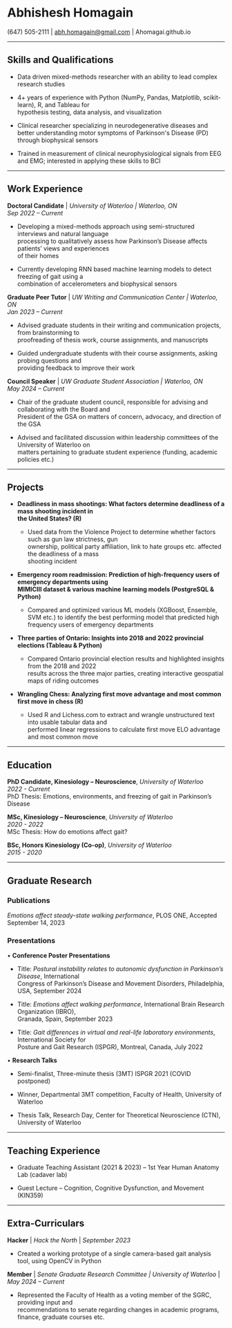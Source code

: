 # Abhishesh Homagain  
(647) 505-2111 | abh.homagain@gmail.com | Ahomagai.github.io  

---

## Skills and Qualifications

- Data driven mixed-methods researcher with an ability to lead complex research studies  

- 4+ years of experience with Python (NumPy, Pandas, Matplotlib, scikit-learn), R, and Tableau for  
hypothesis testing, data analysis, and visualization  

- Clinical researcher specializing in neurodegenerative diseases and better understanding motor symptoms of Parkinson's Disease (PD) through biophysical sensors

- Trained in measurement of clinical neurophysiological signals from EEG and EMG; interested in applying these skills to BCI

---

## Work Experience

**Doctoral Candidate** | *University of Waterloo | Waterloo, ON*  
*Sep 2022 – Current*  

  - Developing a mixed-methods approach using semi-structured interviews and natural language  
processing to qualitatively assess how Parkinson’s Disease affects patients’ views and experiences  
of their homes  

  - Currently developing RNN based machine learning models to detect freezing of gait using a  
combination of accelerometers and biophysical sensors  

**Graduate Peer Tutor** | *UW Writing and Communication Center | Waterloo, ON*  
*Jan 2023 – Current*  

  - Advised graduate students in their writing and communication projects, from brainstorming to  
proofreading of thesis work, course assignments, and manuscripts  

  - Guided undergraduate students with their course assignments, asking probing questions and  
providing feedback to improve their work  

**Council Speaker** | *UW Graduate Student Association | Waterloo, ON*  
*May 2024 – Current*  

  - Chair of the graduate student council, responsible for advising and collaborating with the Board and  
President of the GSA on matters of concern, advocacy, and direction of the GSA  

  - Advised and facilitated discussion within leadership committees of the University of Waterloo on  
matters pertaining to graduate student experience (funding, academic policies etc.)  

---

## Projects

- **Deadliness in mass shootings: What factors determine deadliness of a mass shooting incident in  
the United States? (R)**  

  - Used data from the Violence Project to determine whether factors such as gun law strictness, gun  
  ownership, political party affiliation, link to hate groups etc. affected the deadliness of a mass  
  shooting incident  

- **Emergency room readmission: Prediction of high-frequency users of emergency departments using  
MIMICIII dataset & various machine learning models (PostgreSQL & Python)**  

  - Compared and optimized various ML models (XGBoost, Ensemble, SVM etc.) to identify the best  performing model that predicted high frequency users of emergency departments  

- **Three parties of Ontario: Insights into 2018 and 2022 provincial elections (Tableau & Python)**  

  - Compared Ontario provincial election results and highlighted insights from the 2018 and 2022  
  results across the three major parties, creating interactive geospatial maps of riding outcomes  

- **Wrangling Chess: Analyzing first move advantage and most common first move in chess (R)**  

  - Used R and Lichess.com to extract and wrangle unstructured text into usable tabular data and  
  performed linear regressions to calculate first move ELO advantage and most common move  

---

## Education

**PhD Candidate, Kinesiology – Neuroscience**, *University of Waterloo*  
*2022 - Current*  
PhD Thesis: Emotions, environments, and freezing of gait in Parkinson’s Disease  

**MSc, Kinesiology – Neuroscience**, *University of Waterloo*  
*2020 - 2022*  
MSc Thesis: How do emotions affect gait?  

**BSc, Honors Kinesiology (Co-op)**, *University of Waterloo*  
*2015 - 2020*  

---

## Graduate Research

### Publications

*Emotions affect steady-state walking performance*, PLOS ONE, Accepted September 14, 2023  

### Presentations

• **Conference Poster Presentations**  

  - Title: *Postural instability relates to autonomic dysfunction in Parkinson’s Disease*, International  
Congress of Parkinson’s Disease and Movement Disorders, Philadelphia, USA, September 2024  

  - Title: *Emotions affect walking performance*, International Brain Research Organization (IBRO),  
Granada, Spain, September 2023  

  - Title: *Gait differences in virtual and real-life laboratory environments*, International Society for  
Posture and Gait Research (ISPGR), Montreal, Canada, July 2022  

• **Research Talks**  

  - Semi-finalist, Three-minute thesis (3MT) ISPGR 2021 (COVID postponed)  

  - Winner, Departmental 3MT competition, Faculty of Health, University of Waterloo  

  - Thesis Talk, Research Day, Center for Theoretical Neuroscience (CTN), University of Waterloo  

---

## Teaching Experience

  - Graduate Teaching Assistant (2021 & 2023) – 1st Year Human Anatomy Lab (cadaver lab)  

  - Guest Lecture – Cognition, Cognitive Dysfunction, and Movement (KIN359)  

---

## Extra-Curriculars

**Hacker** | *Hack the North* | *September 2023*  
  - Created a working prototype of a single camera-based gait analysis tool, using OpenCV in Python  

**Member** | *Senate Graduate Research Committee | University of Waterloo* | *May 2024 – Current*  
  - Represented the Faculty of Health as a voting member of the SGRC, providing input and  
recommendations to senate regarding changes in academic programs, finance, graduate courses etc.  
